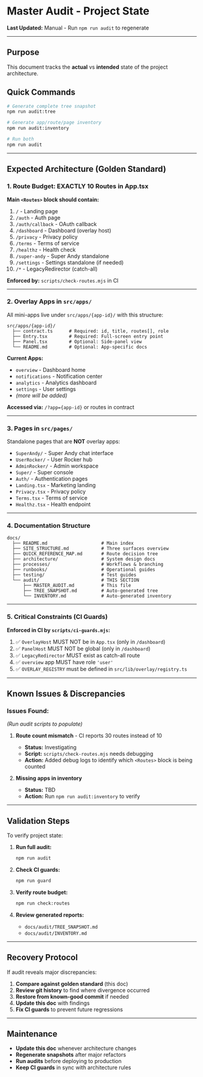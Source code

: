 # Master Audit - Project State

**Last Updated:** Manual - Run `npm run audit` to regenerate

---

## Purpose

This document tracks the **actual** vs **intended** state of the project architecture.

## Quick Commands

```bash
# Generate complete tree snapshot
npm run audit:tree

# Generate app/route/page inventory
npm run audit:inventory

# Run both
npm run audit
```

---

## Expected Architecture (Golden Standard)

### 1. Route Budget: EXACTLY 10 Routes in App.tsx

**Main `<Routes>` block should contain:**

1. `/` - Landing page
2. `/auth` - Auth page
3. `/auth/callback` - OAuth callback
4. `/dashboard` - Dashboard (overlay host)
5. `/privacy` - Privacy policy
6. `/terms` - Terms of service
7. `/healthz` - Health check
8. `/super-andy` - Super Andy standalone
9. `/settings` - Settings standalone (if needed)
10. `/*` - LegacyRedirector (catch-all)

**Enforced by:** `scripts/check-routes.mjs` in CI

---

### 2. Overlay Apps in `src/apps/`

All mini-apps live under `src/apps/{app-id}/` with this structure:

```
src/apps/{app-id}/
  ├── contract.ts      # Required: id, title, routes[], role
  ├── Entry.tsx        # Required: Full-screen entry point
  ├── Panel.tsx        # Optional: Side-panel view
  └── README.md        # Optional: App-specific docs
```

**Current Apps:**
- `overview` - Dashboard home
- `notifications` - Notification center
- `analytics` - Analytics dashboard
- `settings` - User settings
- *(more will be added)*

**Accessed via:** `/?app={app-id}` or routes in contract

---

### 3. Pages in `src/pages/`

Standalone pages that are **NOT** overlay apps:

- `SuperAndy/` - Super Andy chat interface
- `UserRocker/` - User Rocker hub
- `AdminRocker/` - Admin workspace
- `Super/` - Super console
- `Auth/` - Authentication pages
- `Landing.tsx` - Marketing landing
- `Privacy.tsx` - Privacy policy
- `Terms.tsx` - Terms of service
- `Healthz.tsx` - Health endpoint

---

### 4. Documentation Structure

```
docs/
  ├── README.md                    # Main index
  ├── SITE_STRUCTURE.md            # Three surfaces overview
  ├── QUICK_REFERENCE_MAP.md       # Route decision tree
  ├── architecture/                # System design docs
  ├── processes/                   # Workflows & branching
  ├── runbooks/                    # Operational guides
  ├── testing/                     # Test guides
  └── audit/                       # THIS SECTION
      ├── MASTER_AUDIT.md          # This file
      ├── TREE_SNAPSHOT.md         # Auto-generated tree
      └── INVENTORY.md             # Auto-generated inventory
```

---

### 5. Critical Constraints (CI Guards)

**Enforced in CI by `scripts/ci-guards.mjs`:**

1. ✅ `OverlayHost` MUST NOT be in `App.tsx` (only in `/dashboard`)
2. ✅ `PanelHost` MUST NOT be global (only in `/dashboard`)
3. ✅ `LegacyRedirector` MUST exist as catch-all route
4. ✅ `overview` app MUST have role `'user'`
5. ✅ `OVERLAY_REGISTRY` must be defined in `src/lib/overlay/registry.ts`

---

## Known Issues & Discrepancies

### Issues Found:
*(Run audit scripts to populate)*

1. **Route count mismatch** - CI reports 30 routes instead of 10
   - **Status:** Investigating
   - **Script:** `scripts/check-routes.mjs` needs debugging
   - **Action:** Added debug logs to identify which `<Routes>` block is being counted

2. **Missing apps in inventory**
   - **Status:** TBD
   - **Action:** Run `npm run audit:inventory` to verify

---

## Validation Steps

To verify project state:

1. **Run full audit:**
   ```bash
   npm run audit
   ```

2. **Check CI guards:**
   ```bash
   npm run guard
   ```

3. **Verify route budget:**
   ```bash
   npm run check:routes
   ```

4. **Review generated reports:**
   - `docs/audit/TREE_SNAPSHOT.md`
   - `docs/audit/INVENTORY.md`

---

## Recovery Protocol

If audit reveals major discrepancies:

1. **Compare against golden standard** (this doc)
2. **Review git history** to find where divergence occurred
3. **Restore from known-good commit** if needed
4. **Update this doc** with findings
5. **Fix CI guards** to prevent future regressions

---

## Maintenance

- **Update this doc** whenever architecture changes
- **Regenerate snapshots** after major refactors
- **Run audits** before deploying to production
- **Keep CI guards** in sync with architecture rules
